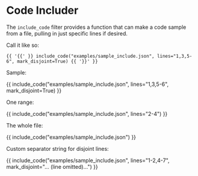 # Code Includer

The `include_code` filter provides a function that can make a code sample from a file, pulling in just specific lines if desired.

Call it like so:

```
{{ '{{' }} include_code("examples/sample_include.json", lines="1,3,5-6", mark_disjoint=True) {{ '}}' }}
```

Sample:

{{ include_code("examples/sample_include.json", lines="1,3,5-6", mark_disjoint=True) }}

One range:

{{ include_code("examples/sample_include.json", lines="2-4") }}

The whole file:

{{ include_code("examples/sample_include.json") }}

Custom separator string for disjoint lines:

{{ include_code("examples/sample_include.json", lines="1-2,4-7", mark_disjoint="... (line omitted)...") }}
